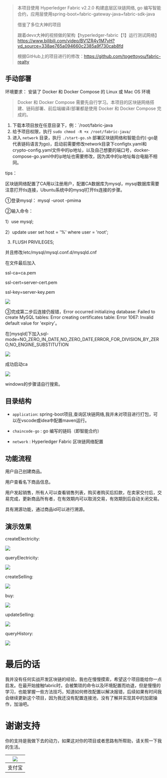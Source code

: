 > 本项目使用 Hyperledger Fabric v2.2.0 构建底层区块链网络, go 编写智能合约，应用层使用spring-boot+fabric-gateway-java+fabric-sdk-java
>
> 借鉴了多位大神的项目
>
> 跟着devx大神的视频做的架构【hyperledger-fabric【1】运行测试网络】https://www.bilibili.com/video/BV1ZR4y1M7yH?vd_source=338ae765a094660c2385a9f730cab8fd
>
> 根据GitHub上的项目进行的修改：https://github.com/togettoyou/fabric-realty

## 手动部署

环境要求： 安装了 Docker 和 Docker Compose 的 Linux 或 Mac OS 环境

> Docker 和 Docker Compose 需要先自行学习。本项目的区块链网络搭建、链码部署、前后端编译/部署都是使用 Docker 和 Docker
> Compose 完成的。

1. 下载本项目放在任意目录下，例：`/root/fabric-java
2. 给予项目权限，执行 `sudo chmod -R +x /root/fabric-java/`
3. 进入 `network` 目录，执行 `./start-go.sh` 部署区块链网络和智能合约(-go是代表链码语言为go)，启动前需要修改network目录下configtx.yaml和crypto-config.yaml文件中的ip地址，以及自己想要的端口号，docker-compose-go.yaml中的ip地址也需要修改，因为其中的ip地址每台电脑不相同。

tips：

区块链网络配置了CA用以注册用户，配置CA数据库为mysql，mysql数据库需要注意打开tls连接，Ubuntu系统中的mysql打开tls连接的步骤。

①登录mysql： mysql -uroot -pmima

②输入命令：

1）use mysql;

2）update user set host = '%' where user = 'root'; 

3)  FLUSH PRIVILEGES;

并且修改/etc/mysql/mysql.conf.d/mysqld.cnf

在文件最后加入

ssl-ca=ca.pem

ssl-cert=server-cert.pem

ssl-key=server-key.pem

![](https://github.com/MoonShinesSeas/fabric-electricity-java/blob/main/image/%E5%B1%8F%E5%B9%95%E6%88%AA%E5%9B%BE%202024-02-22%20232550.png)

③完成第二步后连接仍报错，Error occurred initializing database: Failed to create MySQL tables: Error creating certificates table: Error 1067: Invalid default value for 'expiry'。

在[mysqld]下加入sql-mode=NO_ZERO_IN_DATE,NO_ZERO_DATE,ERROR_FOR_DIVISION_BY_ZERO,NO_ENGINE_SUBSTITUTION

![](https://github.com/MoonShinesSeas/fabric-electricity-java/blob/main/image/%E5%B1%8F%E5%B9%95%E6%88%AA%E5%9B%BE%202024-02-22%20232445.png)

成功启动ca

![](https://github.com/MoonShinesSeas/fabric-electricity-java/blob/main/image/%E5%B1%8F%E5%B9%95%E6%88%AA%E5%9B%BE%202024-02-22%20233157.png)

windows的步骤请自行搜索。

## 目录结构

- `application`: spring-boot项目,查询区块链网络,我并未对项目进行打包，可以在vscode或idea中配置maven运行。


- `chaincode-go` : go 编写的链码（即智能合约）


- `network` : Hyperledger Fabric 区块链网络配置

## 功能流程

用户自己创建商品。

用户查看名下商品信息。

用户发起销售，所有人可以查看销售列表，购买者购买后扣款，在卖家交付后，交易完成，更新商品所有者，在有效期内可以取消交易，有效期到后自动关闭交易。

具有溯源功能，通过商品id可以进行溯源。

## 演示效果

createElectricity:

![](https://github.com/MoonShinesSeas/fabric-electricity-java/blob/main/image/%E5%B1%8F%E5%B9%95%E6%88%AA%E5%9B%BE%202024-02-22%20233343.png)

queryElectricity:

![](https://github.com/MoonShinesSeas/fabric-electricity-java/blob/main/image/%E5%B1%8F%E5%B9%95%E6%88%AA%E5%9B%BE%202024-02-22%20233444.png)

createSelling:

![](https://github.com/MoonShinesSeas/fabric-electricity-java/blob/main/image/%E5%B1%8F%E5%B9%95%E6%88%AA%E5%9B%BE%202024-02-22%20233827.png)

buy:

![](https://github.com/MoonShinesSeas/fabric-electricity-java/blob/main/image/%E5%B1%8F%E5%B9%95%E6%88%AA%E5%9B%BE%202024-02-22%20234104.png)

updateSelling:

![](https://github.com/MoonShinesSeas/fabric-electricity-java/blob/main/image/%E5%B1%8F%E5%B9%95%E6%88%AA%E5%9B%BE%202024-02-22%20234206.png)

queryHistory:

![](https://github.com/MoonShinesSeas/fabric-electricity-java/blob/main/image/%E5%B1%8F%E5%B9%95%E6%88%AA%E5%9B%BE%202024-02-22%20234242.png)

# 最后的话

我并没有任何实战开发区块链的经验，我也在慢慢摸索，希望这个项目能给你一点启发。在最开始接触fabric时，会被繁琐的命令以及环境配置而劝退，但是慢慢的学习，也能掌握一些方法技巧，知道如何修改配置以解决报错，后续如果有时间我会继续更新这个项目，因为我还没有配置连接池，没有了解并实现其中的加密操作，加油吧。

# 谢谢支持

你的支持是我做下去的动力，如果这对你的项目或者思路有所帮助，请关照一下我的生活。

| ![](https://github.com/MoonShinesSeas/fabric-electricity-java/blob/main/image/QQ%E5%9B%BE%E7%89%8720240223001030.jpg) |
| :----------------------------------------------------------: |
|                            支付宝                            |
